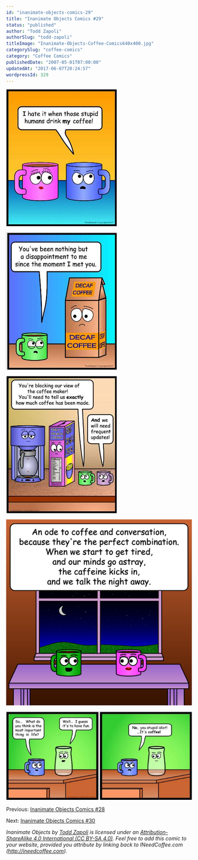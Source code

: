 ```yaml
---
id: "inanimate-objects-comics-29"
title: "Inanimate Objects Comics #29"
status: "published"
author: "Todd Zapoli"
authorSlug: "todd-zapoli"
titleImage: "Inanimate-Objects-Coffee-Comics640x400.jpg"
categorySlug: "coffee-comics"
category: "Coffee Comics"
publishedDate: "2007-05-01T07:00:00"
updatedAt: "2017-06-07T20:24:57"
wordpressId: 329
---
```


![stupid humans](0200humans-drink-my-coffee1.jpg)

![decaf disappointment](0201disappointment-to-me.jpg)

![blocking our view](0202blockong-our-view.jpg)

![Ode to Coffee Conversation](13Conversation.jpg)

[![most important thing](0101most-important-thing-in-life-650x308.jpg)](http://ineedcoffee.com/wp-content/uploads/2007/05/0101most-important-thing-in-life.jpg)

Previous: [Inanimate Objects Comics #28](http://ineedcoffee.com/inanimate-objects-comics-28/)

Next: [Inanimate Objects Comics #30](http://ineedcoffee.com/inanimate-objects-comics-30/)

*Inanimate Objects by [Todd Zapoli](http://ineedcoffee.com/) is licensed under an [Attribution-ShareAlike 4.0 International (CC BY-SA 4.0)](https://creativecommons.org/licenses/by-sa/4.0/). Feel free to add this comic to your website, provided you attribute by linking back to INeedCoffee.com (http://ineedcoffee.com).*